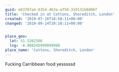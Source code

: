 ```yaml
---
guid: e6376fa4-6354-463a-af58-319131b0d86f
title: 'Checked in at Cottons, Shoreditch, London'
created: '2019-07-16T18:58:11+00:00'
changed: '2019-09-24T20:10:11+00:00'


place_geo:
  lat: 51.5262566
  lng: -0.080245999999988
place_name: 'Cottons, Shoreditch, London'
---
```


Fucking Carribbean food yesssssd
